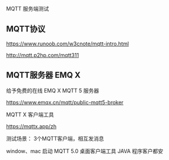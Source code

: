 MQTT 服务端测试

## MQTT协议

https://www.runoob.com/w3cnote/mqtt-intro.html

http://mqtt.p2hp.com/mqtt311



## MQTT服务器 EMQ X

给予免费的在线 EMQ X MQTT 5 服务器

https://www.emqx.cn/mqtt/public-mqtt5-broker

MQTT X 客户端工具 

https://mqttx.app/zh

测试场景：
3个MQTT客户端，相互发消息

window、mac 启动 MQTT 5.0 桌面客户端工具
JAVA 程序客户都安